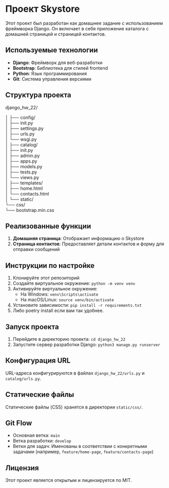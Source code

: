 # Проект Skystore

Этот проект был разработан как домашнее задание с использованием фреймворка Django. 
Он включает в себя приложение каталога с домашней страницей и страницей контактов.

## Используемые технологии

- **Django**: Фреймворк для веб-разработки
- **Bootstrap**: Библиотека для стилей frontend
- **Python**: Язык программирования
- **Git**: Система управления версиями

## Структура проекта

django_hw_22/ 

│ ├── config/ <br>
│   ├── init.py <br>
│   ├── settings.py <br>
│   ├── urls.py <br>
│   └── wsgi.py <br>
│ ├── catalog/ <br>
│   ├── init.py <br>
│   ├── admin.py <br>
│   ├── apps.py <br>
│   ├── models.py <br>
│   ├── tests.py <br>
│   └── views.py <br>
│   ├── templates/ <br>
│       ├── home.html <br>
│       └── contacts.html <br>
│ └── static/ <br>
    └── css/ <br>
        └── bootstrap.min.css<br>



## Реализованные функции

1. **Домашняя страница**: Отображает информацию о Skystore
2. **Страница контактов**: Предоставляет детали контактов и форму для отправки сообщений

## Инструкции по настройке

1. Клонируйте этот репозиторий
2. Создайте виртуальное окружение: `python -m venv venv`
3. Активируйте виртуальное окружение:
   - На Windows: `venv\Scripts\activate`
   - На macOS/Linux: `source venv/bin/activate`
4. Установите зависимости: `pip install -r requirements.txt`
5. Либо poetry install если вам так удобнее.

## Запуск проекта

1. Перейдите в директорию проекта: `cd django_hw_22`
2. Запустите сервер разработки Django: `python3 manage.py runserver`

## Конфигурация URL

URL-адреса конфигурируются в файлах `django_hw_22/urls.py` и `catalog/urls.py`.

## Статические файлы

Статические файлы (CSS) хранятся в директории `static/css/`.

## Git Flow

- Основная ветка: `main`
- Ветка разработки: `develop`
- Ветки для задач: Именованы в соответствии с конкретными задачами (например, `feature/home-page`, `feature/contacts-page`)

## Лицензия

Этот проект является открытым и лицензируется по MIT.